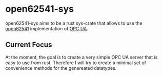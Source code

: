 # open62541-sys

open62541-sys aims to be a rust sys-crate that allows to use the [open62541](https://open62541.org/) implementation of [OPC UA](https://opcfoundation.org/about/opc-technologies/opc-ua/).

## Current Focus

At the moment, the goal is to create a very simple OPC UA server that is easy to use from rust. 
Therefore I will try to create a minimal set of convenience methods for the genereated datatypes.
